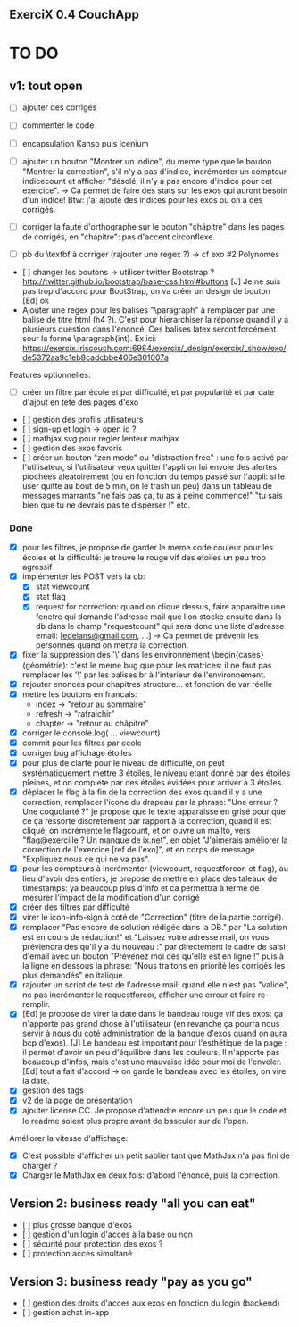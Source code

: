 ## ExerciX 0.4 CouchApp

TO DO 
=====


v1: tout open
-------------
- [ ] ajouter des corrigés

- [ ] commenter le code
- [ ] encapsulation Kanso puis Icenium
- [ ] ajouter un bouton "Montrer un indice", du meme type que le bouton "Montrer la correction", s'il n'y a pas d'indice, incrémenter un compteur indicecount et afficher "désolé, il n'y a pas encore d'indice pour cet exercice". -> Ca permet de faire des stats sur les exos qui auront besoin d'un indice! Btw: j'ai ajouté des indices pour les exos ou on a des corrigés.
- [ ] corriger la faute d'orthographe sur le bouton "châpitre" dans les pages de corrigés, en "chapitre": pas d'accent circonflexe.
- [ ] pb du \textbf à corriger (rajouter une regex ?) -> cf exo #2 Polynomes
- [ ] changer les boutons -> utiliser twitter Bootstrap ? http://twitter.github.io/bootstrap/base-css.html#buttons
      [J] Je ne suis pas trop d'accord pour BootStrap, on va créer un design de bouton     
      [Ed] ok
- Ajouter une regex pour les balises "\paragraph" à remplacer par une balise de titre html (h4 ?). C'est pour hierarchiser la réponse quand il y a plusieurs question dans l'enoncé. Ces balises latex seront forcément sour la forme \paragraph{int}. Ex ici: https://exercix.iriscouch.com:6984/exercix/_design/exercix/_show/exo/de5372aa9c1eb8cadcbbe406e301007a

Features optionnelles:
- [ ] créer un filtre par école et par difficulté, et par popularité et par date d'ajout en tete des pages d'exo
- [ ] gestion des profils utilisateurs 
- [ ] sign-up et login -> open id ?
- [ ] mathjax svg pour régler lenteur mathjax
- [ ] gestion des exos favoris
- [ ] créer un bouton "zen mode" ou "distraction free" : une fois activé par l'utilisateur, si l'utilisateur veux quitter l'appli on lui envoie des alertes piochées aleatoirement (ou en fonction du temps passé sur l'appli: si le user quitte au bout de 5 min, on le trash un peu) dans un tableau de  messages marrants "ne fais pas ça, tu as à peine commencé!" "tu sais bien que tu ne devrais pas te disperser !" etc.  

### Done
- [x] pour les filtres, je propose de garder le meme code couleur pour les écoles et la difficulté: je trouve le rouge vif des etoiles un peu trop agressif
- [x] implémenter les POST vers la db:
  - [x] stat viewcount
  - [x] stat flag
  - [x] request for correction: quand on clique dessus, faire apparaitre une fenetre qui demande l'adresse mail que l'on stocke ensuite dans la db dans le champ "requestcount" qui sera donc une liste d'adresse email: [edelans@gmail.com, ...]  -> Ca permet de prévenir les personnes quand on mettra la correction.
- [x] fixer la suppression des '\\' dans les environnement \begin{cases} (géométrie): c'est le meme bug que pour les matrices: il ne faut pas remplacer les '\\' par les balises br à l'interieur de l'environnement.
- [x] rajouter enoncés pour chapitres structure... et fonction de var réelle
- [x] mettre les boutons en francais:
  - index -> "retour au sommaire"
  - refresh -> "rafraichir"
  - chapter -> "retour au châpitre"
- [x] corriger le console.log( ... viewcount)
- [x] commit pour les filtres par ecole
- [x] corriger bug affichage étoiles
- [x] pour plus de clarté pour le niveau de difficulté, on peut systématiquement mettre 3 étoiles, le niveau etant donné par des étoiles pleines, et on complete par des étoiles évidées pour arriver à 3 étoiles. 
- [x] déplacer le flag à la fin de la correction des exos quand il y a une correction, remplacer l'icone du drapeau par la phrase: "Une erreur ? Une coquclarté ?" je propose que le texte apparaisse en grisé pour que ce ça ressorte discretement par rapport à la correction, quand il est cliqué, on incrémente le flagcount, et on ouvre un mailto, vers "flag@exercille ? Un manque de ix.net", en objet "J'aimerais améliorer la correction de l'exercice [ref de l'exo]", et en corps de message "Expliquez nous ce qui ne va pas".
- [x] pour les compteurs à incrémenter (viewcount, requestforcor, et flag), au lieu d'avoir des entiers, je propose de mettre en place des taleaux de timestamps: ya beaucoup plus d'info et ca permettra à terme de mesurer l'impact de la modification d'un corrigé 
- [x] créer des filtres par difficulté
- [x] virer le icon-info-sign à coté de "Correction" (titre de la partie corrigé).
- [x] remplacer "Pas encore de solution rédigée dans la DB." par "La solution est en cours de rédaction!" et "Laissez votre adresse mail, on vous préviendra dès qu'il y a du nouveau :" par directement le cadre de saisi d'email avec un bouton "Prévenez moi dès qu'elle est en ligne !" puis à la ligne en dessous la phrase: "Nous traitons en priorité les corrigés les plus demandés" en italique.
- [x] rajouter un script de test de l'adresse mail: quand elle n'est pas "valide", ne pas incrémenter le requestforcor, afficher une erreur et faire re-remplir.
- [x] [Ed] je propose de virer la date dans le bandeau rouge vif des exos: ça n'apporte pas grand chose à l'utilisateur (en revanche ça pourra nous servir à nous du coté administration de la banque d'exos quand on aura bcp d'exos).
      [J] Le bandeau est important pour l'esthétique de la page : il permet d'avoir un peu d'équilibre dans les couleurs. Il n'apporte pas beaucoup d'infos, mais c'est une mauvaise idée pour moi de l'enveler.
      [Ed] tout a fait d'accord -> on garde le bandeau avec les étoiles, on vire la date. 
- [x] gestion des tags
- [x] v2 de la page de présentation
- [x] ajouter license CC. Je propose d'attendre encore un peu que le code et le readme soient plus propre avant de basculer sur de l'open.

Améliorer la vitesse d'affichage:
- [x] C'est possible d'afficher un petit sablier tant que MathJax n'a pas fini de charger ?
- [x] Charger le MathJax en deux fois: d'abord l'énoncé, puis la correction. 

Version 2: business ready "all you can eat"
-------------------------------------------
- [ ] plus grosse banque d'exos
- [ ] gestion d'un login d'acces à la base ou non
- [ ] sécurité pour protection des exos ?
- [ ] protection acces simultané
 

Version 3: business ready "pay as you go"
-----------------------------------------
- [ ] gestion des droits d'acces aux exos en fonction du login (backend)
- [ ] gestion achat in-app
